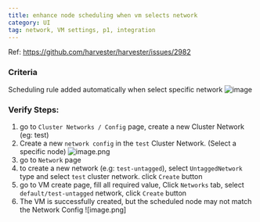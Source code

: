 ```yaml
---
title: enhance node scheduling when vm selects network
category: UI
tag: network, VM settings, p1, integration
---
```

Ref: https://github.com/harvester/harvester/issues/2982

### Criteria
Scheduling rule added automatically when select specific network
![image](https://user-images.githubusercontent.com/5169694/197729616-a6fcda2e-42ba-469f-b6c1-9c297bef1a45.png)


### Verify Steps:
1. go to `Cluster Networks / Config` page,  create a new Cluster Network (eg: test)
1. Create a new `network config` in the `test` Cluster Network. (Select a specific node)
![image.png](https://images.zenhubusercontent.com/60345555ec1db310c78aa2b8/431ba9b2-56e7-48af-bf4d-6e0ba964ebd3)
1. go to `Network` page
1. to create a new network (e.g:  `test-untagged`), select `UntaggedNetwork` type and select `test` cluster network. click `Create` button
1. go to VM create page,    fill all required value,  Click `Networks` tab,   select `default/test-untagged` network,  click `Create` button
1. The VM is successfully created, but the scheduled node may not match the Network Config
![image.png]